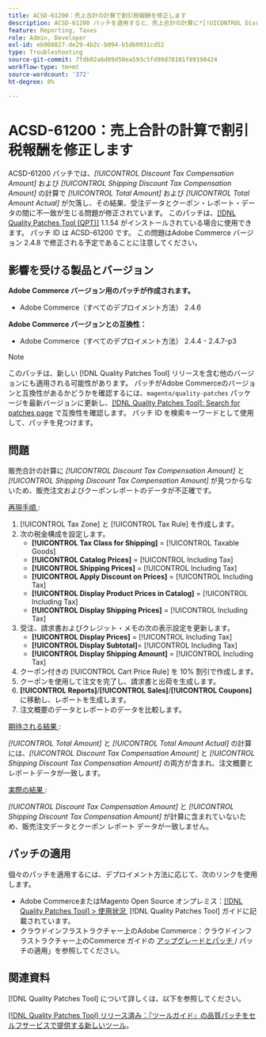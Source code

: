```yaml
---
title: ACSD-61200：売上合計の計算で割引税報酬を修正します
description: ACSD-61200 パッチを適用すると、売上合計の計算に*[!UICONTROL Discount Tax Compensation Amount]*と*[!UICONTROL Shipping Discount Tax Compensation Amount]*が欠落し、受注データとクーポンレポートのデータに不一致が生じるAdobe Commerceの問題が修正されます。
feature: Reporting, Taxes
role: Admin, Developer
exl-id: eb908827-de29-4b2c-b094-b5db0931cd52
type: Troubleshooting
source-git-commit: 7fdb02a6d89d50ea593c5fd99d78101f89198424
workflow-type: tm+mt
source-wordcount: '372'
ht-degree: 0%

---
```


# ACSD-61200：売上合計の計算で割引税報酬を修正します

ACSD-61200 パッチでは、*[!UICONTROL Discount Tax Compensation Amount]* および *[!UICONTROL Shipping Discount Tax Compensation Amount]* の計算で *[!UICONTROL Total Amount]* および *[!UICONTROL Total Amount Actual]* が欠落し、その結果、受注データとクーポン・レポート・データの間に不一致が生じる問題が修正されています。 このパッチは、[[!DNL Quality Patches Tool (QPT)]](/help/tools/quality-patches-tool/quality-patches-tool-to-self-serve-quality-patches.md) 1.1.54 がインストールされている場合に使用できます。 パッチ ID は ACSD-61200 です。 この問題はAdobe Commerce バージョン 2.4.8 で修正される予定であることに注意してください。

## 影響を受ける製品とバージョン

**Adobe Commerce バージョン用のパッチが作成されます。**

- Adobe Commerce（すべてのデプロイメント方法） 2.4.6

**Adobe Commerce バージョンとの互換性：**

- Adobe Commerce（すべてのデプロイメント方法） 2.4.4 - 2.4.7-p3

>[!NOTE]
>
>このパッチは、新しい [!DNL Quality Patches Tool] リリースを含む他のバージョンにも適用される可能性があります。 パッチがAdobe Commerceのバージョンと互換性があるかどうかを確認するには、`magento/quality-patches` パッケージを最新バージョンに更新し、[[!DNL Quality Patches Tool]: Search for patches page](https://experienceleague.adobe.com/tools/commerce-quality-patches/index.html?lang=ja) で互換性を確認します。 パッチ ID を検索キーワードとして使用して、パッチを見つけます。

## 問題

販売合計の計算に *[!UICONTROL Discount Tax Compensation Amount]* と *[!UICONTROL Shipping Discount Tax Compensation Amount]* が見つからないため、販売注文およびクーポンレポートのデータが不正確です。

<u> 再現手順 </u>:

1. [!UICONTROL Tax Zone] と [!UICONTROL Tax Rule] を作成します。
1. 次の税金構成を設定します。
   - **[!UICONTROL Tax Class for Shipping]** = [!UICONTROL Taxable Goods]
   - **[!UICONTROL Catalog Prices]** = [!UICONTROL Including Tax]
   - **[!UICONTROL Shipping Prices]** = [!UICONTROL Including Tax]
   - **[!UICONTROL Apply Discount on Prices]** = [!UICONTROL Including Tax]
   - **[!UICONTROL Display Product Prices in Catalog]** = [!UICONTROL Including Tax]
   - **[!UICONTROL Display Shipping Prices]** = [!UICONTROL Including Tax]
1. 受注、請求書およびクレジット・メモの次の表示設定を更新します。
   - **[!UICONTROL Display Prices]** = [!UICONTROL Including Tax]
   - **[!UICONTROL Display Subtotal]**= [!UICONTROL Including Tax]
   - **[!UICONTROL Display Shipping Amount]** = [!UICONTROL Including Tax]
1. クーポン付きの [!UICONTROL Cart Price Rule] を 10% 割引で作成します。
1. クーポンを使用して注文を完了し、請求書と出荷を生成します。
1. **[!UICONTROL Reports]**/**[!UICONTROL Sales]**/**[!UICONTROL Coupons]** に移動し、レポートを生成します。
1. 注文概要のデータとレポートのデータを比較します。

<u> 期待される結果 </u>:

*[!UICONTROL Total Amount]* と *[!UICONTROL Total Amount Actual]* の計算には、*[!UICONTROL Discount Tax Compensation Amount]* と *[!UICONTROL Shipping Discount Tax Compensation Amount]* の両方が含まれ、注文概要とレポートデータが一致します。

<u> 実際の結果 </u>:

*[!UICONTROL Discount Tax Compensation Amount]* と *[!UICONTROL Shipping Discount Tax Compensation Amount]* が計算に含まれていないため、販売注文データとクーポン レポート データが一致しません。

## パッチの適用

個々のパッチを適用するには、デプロイメント方法に応じて、次のリンクを使用します。

- Adobe CommerceまたはMagento Open Source オンプレミス：[[!DNL Quality Patches Tool] > 使用状況 &#x200B;](/help/tools/quality-patches-tool/usage.md) [!DNL Quality Patches Tool] ガイドに記載されています。
- クラウドインフラストラクチャー上のAdobe Commerce：クラウドインフラストラクチャー上のCommerce ガイドの [&#x200B; アップグレードとパッチ &#x200B;](https://experienceleague.adobe.com/docs/commerce-cloud-service/user-guide/develop/upgrade/apply-patches.html?lang=ja)/ パッチの適用」を参照してください。

## 関連資料

[!DNL Quality Patches Tool] について詳しくは、以下を参照してください。

[[!DNL Quality Patches Tool]  リリース済み：『ツールガイド』の品質パッチをセルフサービスで提供する新しいツール &#x200B;](https://experienceleague.adobe.com/ja/docs/commerce-operations/tools/quality-patches-tool/quality-patches-tool-to-self-serve-quality-patches)。
